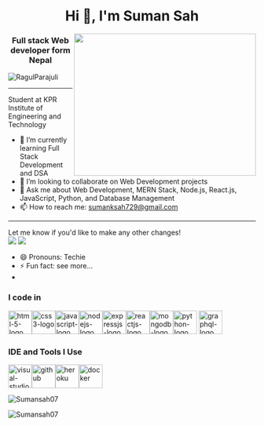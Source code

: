 <h1 align="center">Hi 👋, I'm Suman Sah</h1>
<img align="right" width="370" height="290" src="https://i.pinimg.com/originals/47/f0/34/47f0342cec72b800463bf003eac1257e.gif">
<h3 align="center">Full stack Web developer form Nepal</h3>
<p align="left"> <img src="https://komarev.com/ghpvc/?username=RagulParajuli&label=Profile%20views&color=0e75b6&style=flat" alt="RagulParajuli" /> </p>

---
Student at KPR Institute of Engineering and Technology  
- 🌱 I’m currently learning Full Stack Development and DSA  
- 👯 I’m looking to collaborate on Web Development projects  
- 💬 Ask me about Web Development, MERN Stack, Node.js, React.js, JavaScript, Python, and Database Management  
- 📫 How to reach me: sumanksah729@gmail.com  

---

Let me know if you'd like to make any other changes!
<br /> [<img src="https://img.shields.io/badge/Gmail-D14836?style=for-the-badge&logo=gmail&logoColor=white" />](https://mail.google.com/mail/u/0/?tab=rm&ogbl#inbox) [<img src="https://img.shields.io/badge/LinkedIn-0077B5?style=for-the-badge&logo=linkedin&logoColor=white" />](https://www.linkedin.com/in/ragul-parajuli/)
- 😄 Pronouns: Techie
- ⚡ Fun fact: see more...
- 
### I code in 
<img width="48" height="48" src="https://img.icons8.com/color/48/html-5.png" alt="html-5-logo" /><img width="48" height="48" src="https://img.icons8.com/color/48/css3.png" alt="css3-logo" /><img width="48" height="48" src="https://img.icons8.com/color/48/javascript.png" alt="javascript-logo" /><img width="48" height="48" src="https://img.icons8.com/color/48/nodejs.png" alt="nodejs-logo" /><img width="48" height="48" src="https://img.icons8.com/color/48/express.png" alt="expressjs-logo" /><img width="48" height="48" src="https://img.icons8.com/ultraviolet/48/react.png" alt="reactjs-logo" /><img width="48" height="48" src="https://img.icons8.com/color/48/mongodb.png" alt="mongodb-logo" /><img width="48" height="48" src="https://img.icons8.com/color/48/python.png" alt="python-logo" />
<img width="48" height="48" src="https://img.icons8.com/color/48/graphql.png" alt="graphql-logo" />

### IDE and Tools I Use
<img width="48" height="48" src="https://img.icons8.com/color/48/visual-studio-code-2019.png" alt="visual-studio-code" /><img width="48" height="48" src="https://img.icons8.com/color/48/github.png" alt="github" /><img width="48" height="48" src="https://img.icons8.com/color/48/heroku.png" alt="heroku" /><img width="48" height="48" src="https://img.icons8.com/color/48/docker.png" alt="docker" />

<p><img align="center" src="https://github-readme-stats.vercel.app/api/top-langs?username=Sumansah07&show_icons=true&locale=en&layout=compact" alt="Sumansah07" /></p>
<p><img align="center" src="https://github-readme-streak-stats.herokuapp.com/?user=Sumansah07&" alt="Sumansah07" /></p>
